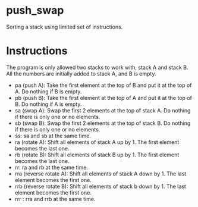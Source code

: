 # push_swap
Sorting a stack using limited set of instructions.
# Instructions
The program is only allowed two stacks to work with, stack A and stack B. All the numbers are initially added to stack A, and B is empty.
* pa (push A): Take the first element at the top of B and put it at the top of A. Do nothing if B is empty.
* pb (push B): Take the first element at the top of A and put it at the top of B. Do nothing if A is empty.
* sa (swap A): Swap the first 2 elements at the top of stack A. Do nothing if there is only one or no elements.
* sb (swap B): Swap the first 2 elements at the top of stack B. Do nothing if there is only one or no elements.
* ss: sa and sb at the same time.
* ra (rotate A): Shift all elements of stack A up by 1. The first element becomes the last one.
* rb (rotate B): Shift all elements of stack B up by 1. The first element becomes the last one.
* rr: ra and rb at the same time.
* rra (reverse rotate A): Shift all elements of stack A down by 1. The last element becomes the first one.
* rrb (reverse rotate B): Shift all elements of stack b down by 1. The last element becomes the first one.
* rrr : rra and rrb at the same time.
